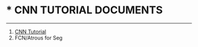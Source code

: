 # * CNN TUTORIAL DOCUMENTS

---
1. [CNN Tutorial](https://github.com/oryondark/-/blob/master/DeepLearning_master/ConvolutionNet.ipynb)
2. FCN/Atrous for Seg
